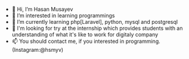 - 👋 Hi, I’m Hasan Musayev
- 👀 I’m interested in learning programmings
- 🌱 I’m currently learning php[Laravel], python, mysql and postgresql
- 💞️ I'm looking for try at the internship which provides students with an understanding of what it's like to work for digitaly company
- 📫 You should contact me, if you interested in programming.(Instagram:@hsmyv)

<!---
hsmyv/hsmyv is a ✨ special ✨ repository because its `README.md` (this file) appears on your GitHub profile.
You can click the Preview link to take a look at your changes.
--->
